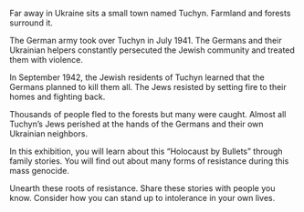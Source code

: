 Far away in Ukraine sits a small town named Tuchyn. Farmland and forests surround it. 

The German army took over Tuchyn in July 1941. The Germans and their Ukrainian helpers constantly persecuted the Jewish community and treated them with violence. 

In September 1942, the Jewish residents of Tuchyn learned that the Germans planned to kill them all. The Jews resisted by setting fire to their homes and fighting back. 

Thousands of people fled to the forests but many were caught. Almost all Tuchyn’s Jews perished at the hands of the Germans and their own Ukrainian neighbors.

In this exhibition, you will learn about this “Holocaust by Bullets” through family stories. You will find out about many forms of resistance during this mass genocide.

Unearth these roots of resistance. Share these stories with people you know. Consider how you can stand up to intolerance in your own lives.